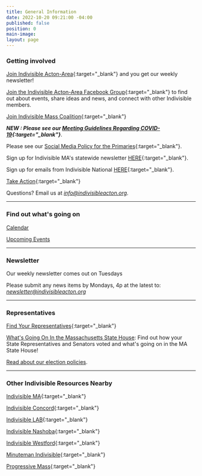 ```yaml
---
title: General Information
date: 2022-10-20 09:21:00 -04:00
published: false
position: 0
main-image: 
layout: page
---
```


### Getting involved

[Join Indivisible Acton-Area](https://actionnetwork.org/forms/join-indivisible-acton?source=direct_link&referrer=group-indivisible-acton){:target="_blank"} and you get our weekly newsletter!

[Join the Indivisible Acton-Area Facebook Group](https://www.facebook.com/groups/indivisibleacton){:target="_blank"} to find out about events, share ideas and news, and connect with other Indivisible members.  

[Join Indivisible Mass Coalition](https://docs.google.com/forms/d/e/1FAIpQLSfNOW4m1ClV1wjX7IGer-0svn9nxJPZ5spHQdqs-HcNU8pUeQ/viewform){:target="_blank"}  

***NEW : Please see our [Meeting Guidelines Regarding COVID-19](https://docs.google.com/document/d/1DSwMiE1I9syvJv1nP2i_8ihsBGCG6TDnPMcMSNtrry4/view){:target="_blank"}***. 

Please see our [Social Media Policy for the Primaries](https://docs.google.com/document/d/1k-N7qZ5fBR2wRGOcRI8ZJxQGbO5CfsXbZlZSKHm4N18/){:target="_blank"}. 

Sign up for Indivisible MA's statewide newsletter [HERE](https://indma.wufoo.com/forms/m13l3bt20lcdgiv/){:target="_blank"}.  

Sign up for emails from Indivisible National [HERE](https://indivisible.org){:target="_blank"}.

[Take Action](https://turnpurple2blue.org){:target="_blank"}

Questions?  Email us at *[info@indivisibleacton.org](mailto:info@indivisibleacton.org)*.  

---

### Find out what's going on

[Calendar](http://www.indivisibleacton.org/calendar.html)

[Upcoming Events](http://www.indivisibleacton.org/events.html)

---

### Newsletter

Our weekly newsletter comes out on Tuesdays

Please submit any news items by Mondays, 4p at the latest to:  *newsletter@indivisibleacton.org*

---
### Representatives  

[Find Your Representatives](https://malegislature.gov/Search/FindMyLegislator){:target="_blank"}

[What's Going On In the Massachusetts State House](http://www.indivisibleacton.org/general-information/whats-going-on-in-the-ma-state-house.html): Find out how your State Representatives and Senators voted and what's going on in the MA State House!

[Read about our election policies](http://www.indivisibleacton.org/local-elections.html).   

---

### Other Indivisible Resources Nearby

[Indivisible MA](https://www.indivisible-ma.org){:target="_blank"}  

[Indivisible Concord](https://concordindivisible.org){:target="_blank"}   

[Indivisible LAB](https://indivisiblelab.org){:target="_blank"}  

[Indivisible Nashoba](http://indivisiblenashoba.org){:target="_blank"}  

[Indivisible Westford](https://indivisiblewestford.org){:target="_blank"} 

[Minuteman Indivisible](https://www.minutemanindivisible.org){:target="_blank"}

[Progressive Mass](https://www.progressivemass.com){:target="_blank"}